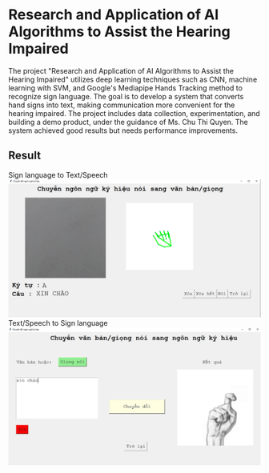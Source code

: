 # Research and Application of AI Algorithms to Assist the Hearing Impaired
The project "Research and Application of AI Algorithms to Assist the Hearing Impaired" utilizes deep learning techniques such as CNN, machine learning with SVM, and Google's Mediapipe Hands Tracking method to recognize sign language. 
The goal is to develop a system that converts hand signs into text, making communication more convenient for the hearing impaired. The project includes data collection, experimentation, and building a demo product, under the guidance of Ms. Chu Thi Quyen. 
The system achieved good results but needs performance improvements.
## Result
 Sign language to Text/Speech
<img src = "https://github.com/vodoihut/Research-and-Application-of-AI-Algorithms-to-Assist-the-Hearing-Impaired/blob/main/pictures/sign_to_textspeech.png"/>
Text/Speech to Sign language
<img src = "https://github.com/vodoihut/Research-and-Application-of-AI-Algorithms-to-Assist-the-Hearing-Impaired/blob/main/pictures/textspeech_to_sign.jpg"/>
